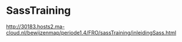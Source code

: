 # SassTraining
http://30183.hosts2.ma-cloud.nl/bewijzenmap/periode1.4/FRO/sassTraining/inleidingSass.html
